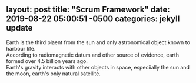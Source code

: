 
layout: post
title: "Scrum Framework"
date: 2019-08-22 05:00:51 -0500
categories: jekyll update
---
Earth is the third plaent from the sun and only astronomical object known to harbour life.  
According to radiomagnetic datum and other source of evidence, earth formed over 4.5 billion years ago.  
Earth's gravity interacts with other objects in space, especiially the sun and the moon, earth's only natural satellite.
